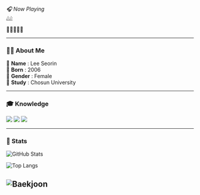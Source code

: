 
_🎧 Now Playing_  
[🎶🎶](https://www.youtube.com/watch?v=KmibAxiW3Cc)


  <strong>🖤🤍🖤🤍🖤</strong>
</p>

---

### 👩‍💻 About Me

🖤 **Name**       : Lee Seorin  
🤍 **Born**       : 2006  
🖤 **Gender**     : Female  
🤍 **Study**      : Chosun University  

---

### 🎓 Knowledge

<p>
  <img src="https://img.shields.io/badge/C-000000?style=for-the-badge&logo=c&logoColor=white"/>
  <img src="https://img.shields.io/badge/JavaScript-808080?style=for-the-badge&logo=javascript&logoColor=black"/>
  <img src="https://img.shields.io/badge/HTML5-FFFFFF?style=for-the-badge&logo=html5&logoColor=E34F26"/>
</p>

---

### 🎩 Stats

![GitHub Stats](https://github-readme-stats.vercel.app/api?username=lsr0822&show_icons=true&theme=tokyonight)

![Top Langs](https://github-readme-stats.vercel.app/api/top-langs/?username=lsr0822&layout=compact&theme=tokyonight)

![Baekjoon](http://mazassumnida.wtf/api/v2/generate_badge?boj=lsr0822)
---
